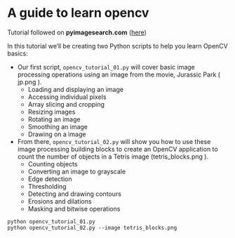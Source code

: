 # A guide to learn opencv

Tutorial followed on **pyimagesearch.com** ([here](https://www.pyimagesearch.com/2018/07/19/opencv-tutorial-a-guide-to-learn-opencv/))

In this tutorial we’ll be creating two Python scripts to help you learn OpenCV basics:

+ Our first script, `opencv_tutorial_01.py` will cover basic image processing operations using an image from the movie, Jurassic Park ( jp.png ).
    + Loading and displaying an image
    + Accessing individual pixels
    + Array slicing and cropping
    + Resizing images
    + Rotating an image
    + Smoothing an image
    + Drawing on a image
+ From there, `opencv_tutorial_02.py` will show you how to use these image processing building blocks to create an OpenCV application to count the number of objects in a Tetris image (tetris_blocks.png ).
    + Counting objects
    + Converting an image to grayscale
    + Edge detection
    + Thresholding
    + Detecting and drawing contours
    + Erosions and dilations
    + Masking and bitwise operations


```
python opencv_tutorial_01.py
python opencv_tutorial_02.py --image tetris_blocks.png
```
